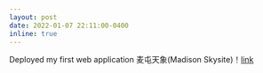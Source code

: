 ```yaml
---
layout: post
date: 2022-01-07 22:11:00-0400
inline: true
---
```


Deployed my first web application 麦屯天象(Madison Skysite)！[link](https://skysite-zh-madison.herokuapp.com/)